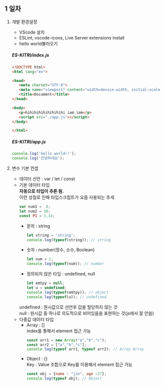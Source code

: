 ## 1 일차


1. 개발 환경설정
   - VScode 설치
   - ESLint, vscode-icons, Live Server extensions install
   - hello world불러오기
   
   ##### ES-KITRI/index.js
   ```html
   <!DOCTYPE html>
   <html lang="en">

   <head>
      <meta charset="UTF-8">
      <meta name="viewport" content="width=device-width, initial-scale=1.0">
      <title>Document</title>
   </head>

   <body>
      <p>hihihihihihihihihi iam iam</p>
      <script src="./app.js"></script>
   </body>

   </html>
   ```
   ##### ES-KITRI/app.js
   ```JavaScript
   console.log('hello world~!');
   console.log('안녕하세요');
   ```
2. 변수 기본 컨셉
   - 데이터 선언 : var / let / const
   - 기본 데이터 타입
   <br><strong>자동으로 타입이 추론 됨.</strong>
   <br> 이런 성질로 인해 타입스크립트가 요즘 사용되는 추세
      ```js
      var num1 =  8;
      let num2 = 10;
      const PI = 3.14; 
      ```
      + 문자 : string
         ```js
         let string = 'string';
         console.log(typeof(string)); // string
         ```
      + 숫자 : number(정수, 소수, Boolean)
         ```js
         let num = 1;
         console.log(typeof(num)); // number
         ```
      + 정의되지 않은 타입 : undefined, null
         ```js
         let emtpy = null;
         let u = undefined;
         console.log(typeof(emtpy)); // object
         console.log(typeof(u)); // undefined
         ```
      undefined : 원시값으로 선언후 값을 할당하지 않는 것
      <br>null : 원시값 중 하나로 의도적으로 비어있음을 표현하는 것(js에서 잘 안씀)
   - 다중값 데이터 타입
       + Array : []
         <br>index를 통해서 element 접근 가능
         ```js
         const arr1 = new Array("a","b","c");
         const arr2 = ["a","b","c"];
         console.log(typeof arr1, typeof arr2); // Array Array
         ```
       + Object : {}
         <br>Key : Value 조합으로 Key를 이용해서 element 접근 가능
         ```js
         const obj = {name : "jin", age :27};
         console.log(typeof obj); // Object
         ```
